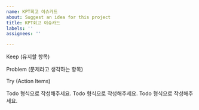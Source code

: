 ```yaml
---
name: KPT회고 이슈카드
about: Suggest an idea for this project
title: KPT회고 이슈카드
labels: ''
assignees: ''

---
```


Keep (유지할 항목)

Problem (문제라고 생각하는 항목)

Try (Action Items)

 Todo 형식으로 작성해주세요.
 Todo 형식으로 작성해주세요.
 Todo 형식으로 작성해주세요.
